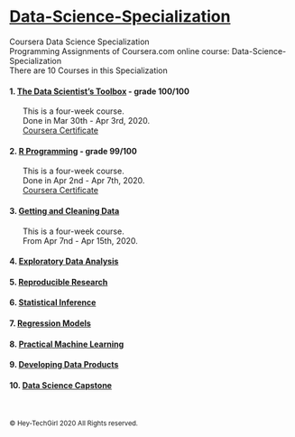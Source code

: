 [Data-Science-Specialization](https://www.coursera.org/specializations/jhu-data-science)
======================

Coursera Data Science Specialization  
Programming Assignments of Coursera.com online course: Data-Science-Specialization  
There are 10 Courses in this Specialization

#### 1. [The Data Scientist’s Toolbox](https://www.coursera.org/learn/data-scientists-tools?specialization=jhu-data-science) - grade 100/100
&nbsp;&nbsp;&nbsp;&nbsp;&nbsp; This is a four-week course.  
&nbsp;&nbsp;&nbsp;&nbsp;&nbsp; Done in Mar 30th - Apr 3rd, 2020.  
&nbsp;&nbsp;&nbsp;&nbsp;&nbsp; [Coursera Certificate](https://www.coursera.org/account/accomplishments/certificate/DMWGYJ2KA6GD)  

#### 2. [R Programming](https://www.coursera.org/learn/r-programming?specialization=jhu-data-science) - grade 99/100
&nbsp;&nbsp;&nbsp;&nbsp;&nbsp; This is a four-week course.  
&nbsp;&nbsp;&nbsp;&nbsp;&nbsp; Done in Apr 2nd - Apr 7th, 2020.  
&nbsp;&nbsp;&nbsp;&nbsp;&nbsp; [Coursera Certificate](https://www.coursera.org/account/accomplishments/records/63GRHZF8X9EM)  

#### 3. [Getting and Cleaning Data](https://www.coursera.org/learn/data-cleaning?specialization=jhu-data-science)
&nbsp;&nbsp;&nbsp;&nbsp;&nbsp; This is a four-week course.  
&nbsp;&nbsp;&nbsp;&nbsp;&nbsp; From Apr 7nd - Apr 15th, 2020.  

#### 4. [Exploratory Data Analysis](https://www.coursera.org/learn/exploratory-data-analysis?specialization=jhu-data-science)
#### 5. [Reproducible Research](https://www.coursera.org/learn/reproducible-research)
#### 6. [Statistical Inference](https://www.coursera.org/learn/statistical-inference)
#### 7. [Regression Models](https://www.coursera.org/learn/regression-models)
#### 8. [Practical Machine Learning](https://www.coursera.org/learn/practical-machine-learning)
#### 9. [Developing Data Products](https://www.coursera.org/learn/data-products)
#### 10. [Data Science Capstone](https://www.coursera.org/learn/data-science-project)


<br />
<br />
<sup>© Hey-TechGirl 2020 All Rights reserved.</sup>
